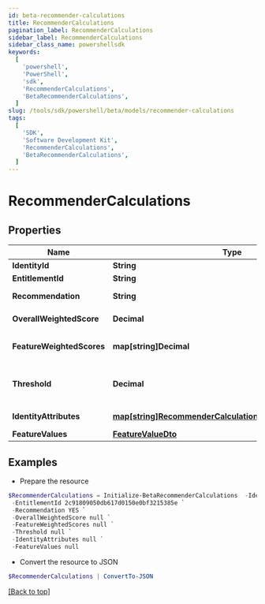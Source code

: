 ```yaml
---
id: beta-recommender-calculations
title: RecommenderCalculations
pagination_label: RecommenderCalculations
sidebar_label: RecommenderCalculations
sidebar_class_name: powershellsdk
keywords:
  [
    'powershell',
    'PowerShell',
    'sdk',
    'RecommenderCalculations',
    'BetaRecommenderCalculations',
  ]
slug: /tools/sdk/powershell/beta/models/recommender-calculations
tags:
  [
    'SDK',
    'Software Development Kit',
    'RecommenderCalculations',
    'BetaRecommenderCalculations',
  ]
---
```


# RecommenderCalculations

## Properties

| Name | Type | Description | Notes |
| --- | --- | --- | --- |
| **IdentityId** | **String** | The ID of the identity | [optional] |
| **EntitlementId** | **String** | The entitlement ID | [optional] |
| **Recommendation** | **String** | The actual recommendation | [optional] |
| **OverallWeightedScore** | **Decimal** | The overall weighted score | [optional] |
| **FeatureWeightedScores** | **map[string]Decimal** | The weighted score of each individual feature | [optional] |
| **Threshold** | **Decimal** | The configured value against which the overallWeightedScore is compared | [optional] |
| **IdentityAttributes** | [**map[string]RecommenderCalculationsIdentityAttributesValue**](recommender-calculations-identity-attributes-value) | The values for your configured features | [optional] |
| **FeatureValues** | [**FeatureValueDto**](feature-value-dto) |  | [optional] |

## Examples

- Prepare the resource

```powershell
$RecommenderCalculations = Initialize-BetaRecommenderCalculations  -IdentityId 2c91808457d8f3ab0157e3e62cb4213c `
 -EntitlementId 2c91809050db617d0150e0bf3215385e `
 -Recommendation YES `
 -OverallWeightedScore null `
 -FeatureWeightedScores null `
 -Threshold null `
 -IdentityAttributes null `
 -FeatureValues null
```

- Convert the resource to JSON

```powershell
$RecommenderCalculations | ConvertTo-JSON
```

[[Back to top]](#)
